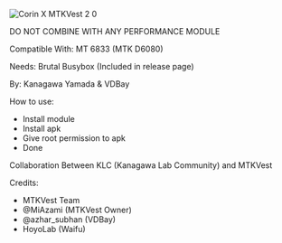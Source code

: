 ![Corin X MTKVest 2 0](https://github.com/user-attachments/assets/8a4b0104-84d3-474c-9c44-a736a301cc42)

DO NOT COMBINE WITH ANY PERFORMANCE MODULE

Compatible With: MT 6833 (MTK D6080)

Needs: Brutal Busybox (Included in release page)

By: Kanagawa Yamada & VDBay

How to use:
- Install module
- Install apk
- Give root permission to apk
- Done

Collaboration Between KLC (Kanagawa Lab Community) and MTKVest

Credits:
- MTKVest Team
- @MiAzami (MTKVest Owner)
- @azhar_subhan (VDBay)
- HoyoLab (Waifu)
